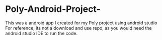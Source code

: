 # Poly-Android-Project-
This was a android app I created for my Poly project using android studio
For reference, its not a download and use repo, as you would need the android studio IDE to run the code.
